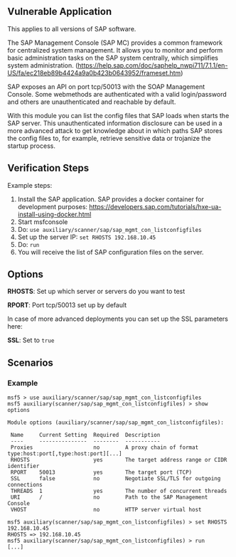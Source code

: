 
## Vulnerable Application

This applies to all versions of SAP software.

The SAP Management Console (SAP MC) provides a common framework for centralized system management. It allows you to monitor and perform basic administration tasks on the SAP system centrally, which simplifies system administration. (https://help.sap.com/doc/saphelp_nwpi711/7.1.1/en-US/fa/ec218eb89b4424a9a0b423b0643952/frameset.htm)

SAP exposes an API on port tcp/50013 with the SOAP Management Console. Some webmethods are authenticated with a valid login/password and others are unauthenticated and reachable by default.

With this module you can list the config files that SAP loads when starts the SAP server. This unauthenticated information disclosure can be used in a more advanced attack to get knowledge about in which paths SAP stores the config files to, for example, retrieve sensitive data or trojanize the startup process.

## Verification Steps

  Example steps:

  1. Install the SAP application. SAP provides a docker container for development purposes: https://developers.sap.com/tutorials/hxe-ua-install-using-docker.html
  2. Start msfconsole
  3. Do: ```use auxiliary/scanner/sap/sap_mgmt_con_listconfigfiles```
  4. Set up the server IP: ```set RHOSTS 192.168.10.45```
  5. Do: ```run```
  6. You will receive the list of SAP configuration files on the server.

## Options

  **RHOSTS**: Set up which server or servers do you want to test

  **RPORT**: Port tcp/50013 set up by default

  In case of more advanced deployments you can set up the SSL parameters here:

  **SSL**: Set to ```true```


## Scenarios

### Example


  ```
msf5 > use auxiliary/scanner/sap/sap_mgmt_con_listconfigfiles
msf5 auxiliary(scanner/sap/sap_mgmt_con_listconfigfiles) > show options

Module options (auxiliary/scanner/sap/sap_mgmt_con_listconfigfiles):

   Name     Current Setting  Required  Description
   ----     ---------------  --------  -----------
   Proxies                   no        A proxy chain of format type:host:port[,type:host:port][...]
   RHOSTS                    yes       The target address range or CIDR identifier
   RPORT    50013            yes       The target port (TCP)
   SSL      false            no        Negotiate SSL/TLS for outgoing connections
   THREADS  1                yes       The number of concurrent threads
   URI      /                no        Path to the SAP Management Console 
   VHOST                     no        HTTP server virtual host

 msf5 auxiliary(scanner/sap/sap_mgmt_con_listconfigfiles) > set RHOSTS 192.168.10.45
 RHOSTS => 192.168.10.45
 msf5 auxiliary(scanner/sap/sap_mgmt_con_listconfigfiles) > run
 [...]

  ```
